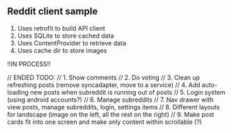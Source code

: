 Reddit client sample
-----------------------

1. Uses retrofit to build API client
2. Uses SQLite to store cached data
3. Uses ContentProvider to retrieve data
4. Uses cache dir to store images

!!IN PROCESS!!

// ENDED TODO:
// 1. Show comments
// 2. Do voting
// 3. Clean up refreshing posts (remove syncadapter, move to a service)
// 4. Add auto-loading new posts when subreddit is running out of posts
// 5. Login system (using android accounts?)
// 6. Manage subreddits
// 7. Nav drawer with view posts, manage subreddits, login, settings items
// 8. Different layouts for landscape (image on the left, all the rest on the right)
// 9. Make post cards fit into one screen and make only content within scrollable (?)